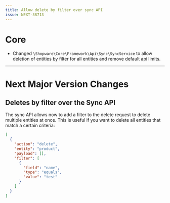 ```yaml
---
title: Allow delete by filter over sync API
issue: NEXT-38713
---
```

# Core
* Changed `\Shopware\Core\Framework\Api\Sync\SyncService` to allow deletion of entities by filter for all entities and remove default api limits.
___
# Next Major Version Changes
## Deletes by filter over the Sync API
The sync API allows now to add a filter to the delete request to delete multiple entities at once. This is useful if you want to delete all entities that match a certain criteria:
```json
[
  {
    "action": "delete",
    "entity": "product",
    "payload": [],
    "filter": [
      {
        "field": "name",
        "type": "equals",
        "value": "test"
      }
    ]
  }
]
```